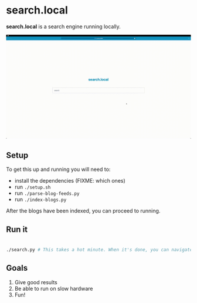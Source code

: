 # search.local

**search.local** is a search engine running locally.

![sample](static/sample.gif)

## Setup

To get this up and running you will need to:
- install the dependencies (FIXME: which ones)
- run `./setup.sh`
- run `./parse-blog-feeds.py`
- run `./index-blogs.py`

After the blogs have been indexed, you can proceed to running.

## Run it

```sh

./search.py # This takes a hot minute. When it's done, you can navigate to localhost:8080

```

## Goals

1. Give good results
2. Be able to run on slow hardware
6. Fun!
